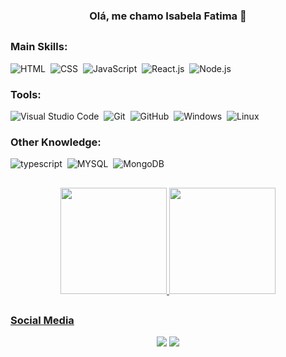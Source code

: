 <h3 align="center"> Olá, me chamo Isabela Fatima 👋 <h3>
  
##

### Main Skills:


![HTML](https://img.shields.io/badge/-HTML-e152aa?style=for-the-badge&logo=html5&labelColor=1f004e&color=8C00FF)&nbsp;
![CSS](https://img.shields.io/badge/-CSS-e152aa?style=for-the-badge&logo=CSS3&logoColor=1572B6&labelColor=1f004e&color=8C00FF)&nbsp;
![JavaScript](https://img.shields.io/badge/-JavaScript-e152aa?style=for-the-badge&logo=javascript&labelColor=1f004e&color=8C00FF)&nbsp;
![React.js](https://img.shields.io/badge/-React.js-e152aa?style=for-the-badge&logo=react&labelColor=1f004e&color=8C00FF)&nbsp;
![Node.js](https://img.shields.io/badge/-Node.js-e152aa?style=for-the-badge&logo=node.js&labelColor=1f004e&color=8C00FF)&nbsp;

### Tools:

![Visual Studio Code](https://img.shields.io/badge/-Visual%20Studio%20Code-e152aa?style=for-the-badge&logo=visual-studio-code&logoColor=007ACC&labelColor=1f004e&color=8C00FF)&nbsp;
![Git](https://img.shields.io/badge/-Git-e152aa?style=for-the-badge&logo=git&labelColor=1f004e&color=8C00FF)&nbsp;
![GitHub](https://img.shields.io/badge/-GitHub-e152aa?style=for-the-badge&logo=github&labelColor=1f004e&color=8C00FF)&nbsp;
![Windows](https://img.shields.io/badge/-Windows-e152aa?style=for-the-badge&logo=windows&labelColor=1f004e&color=8C00FF)&nbsp;
![Linux](https://img.shields.io/badge/-linux-e152aa?style=for-the-badge&logo=linux&labelColor=1f004e&color=8C00FF)&nbsp;

### Other Knowledge:

![typescript](https://img.shields.io/badge/-typescript-e152aa?style=for-the-badge&logo=typescript&labelColor=1f004e&color=8C00FF)&nbsp;
![MYSQL](https://img.shields.io/badge/-MYSQL-e152aa?style=for-the-badge&logo=MYSQL&labelColor=1f004e&color=8C00FF)&nbsp;
![MongoDB](https://img.shields.io/badge/MongoDB-4EA94B?style=for-the-badge&logo=mongodb&labelColor=1f004e&color=8C00FF)&nbsp;

## 

<div align="center">
  <a href="https://github.com/llth04">
  <img height="170px" src="https://github-readme-stats.vercel.app/api?username=llth04&show_icons=true&theme=tokyonight"/> 
  <img height="170px" src="https://github-readme-stats.vercel.app/api/top-langs/?username=llth04&layout=compact&theme=tokyonight"/>

</div>

##

### Social Media
<div align="center">   
    <a href="https://www.linkedin.com/in/isabela-fatima-4353601b2/" target="_blank"><img src="https://img.shields.io/badge/-LinkedIn-%230077B5?style=for-the-badge&logo=linkedin&logoColor=white" target="_blank"></a> 
  <a href = "isabelafatimadelimagx@gmail.com"><img src="https://img.shields.io/badge/-Gmail-%23333?style=for-the-badge&logo=gmail&logoColor=white" target="_blank"></a>
<div>



